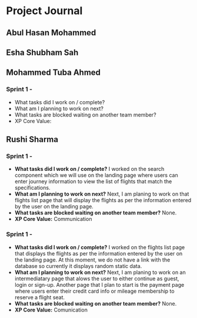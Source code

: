 # Project Journal


## Abul Hasan Mohammed

## Esha Shubham Sah

## Mohammed Tuba Ahmed
### Sprint 1 - 
- What tasks did I work on / complete?
- What am I planning to work on next?
- What tasks are blocked waiting on another team member?
- XP Core Value:

## Rushi Sharma
### Sprint 1 - 
- **What tasks did I work on / complete?**
  I worked on the search component which we will use on the landing page where users can enter journey information to view the list of flights that match the     specifications.
- **What am I planning to work on next?**
  Next, I am planing to work on that flights list page that will display the flights as per the information entered by the user on the landing page.
- **What tasks are blocked waiting on another team member?**
  None.
- **XP Core Value:**
  Communication

### Sprint 1 - 
- **What tasks did I work on / complete?**
  I worked on the flights list page that displays the flights as per the information entered by the user on the landing page. At this moment, we do not have a link with the database so currently it displays random static data.
- **What am I planning to work on next?**
  Next, I am planing to work on an intermediatary page that alows the user to either continue as guest, login or sign-up. Another page that I plan to start is the payment page where users enter their credit card info or mileage membership to reserve a flight seat.
- **What tasks are blocked waiting on another team member?**
  None.
- **XP Core Value:**
  Comunication
